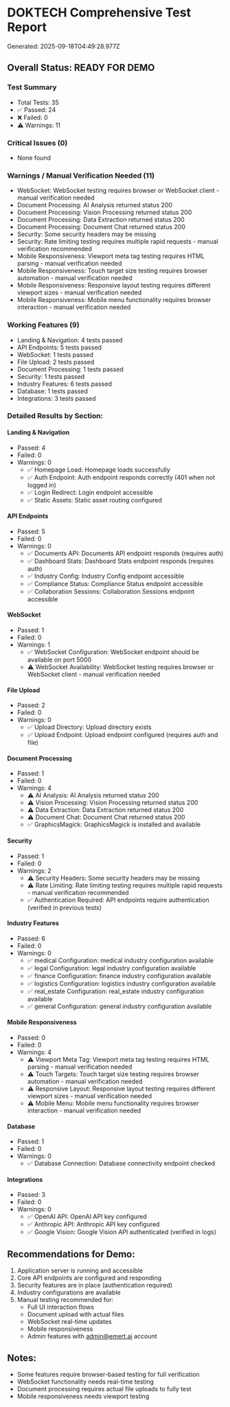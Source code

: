 
# DOKTECH Comprehensive Test Report
Generated: 2025-09-18T04:49:28.977Z

## Overall Status: READY FOR DEMO

### Test Summary
- Total Tests: 35
- ✅ Passed: 24
- ❌ Failed: 0  
- ⚠️ Warnings: 11

### Critical Issues (0)
- None found

### Warnings / Manual Verification Needed (11)
- WebSocket: WebSocket testing requires browser or WebSocket client - manual verification needed
- Document Processing: AI Analysis returned status 200
- Document Processing: Vision Processing returned status 200
- Document Processing: Data Extraction returned status 200
- Document Processing: Document Chat returned status 200
- Security: Some security headers may be missing
- Security: Rate limiting testing requires multiple rapid requests - manual verification recommended
- Mobile Responsiveness: Viewport meta tag testing requires HTML parsing - manual verification needed
- Mobile Responsiveness: Touch target size testing requires browser automation - manual verification needed
- Mobile Responsiveness: Responsive layout testing requires different viewport sizes - manual verification needed
- Mobile Responsiveness: Mobile menu functionality requires browser interaction - manual verification needed

### Working Features (9)
- Landing & Navigation: 4 tests passed
- API Endpoints: 5 tests passed
- WebSocket: 1 tests passed
- File Upload: 2 tests passed
- Document Processing: 1 tests passed
- Security: 1 tests passed
- Industry Features: 6 tests passed
- Database: 1 tests passed
- Integrations: 3 tests passed

### Detailed Results by Section:

#### Landing & Navigation
- Passed: 4
- Failed: 0
- Warnings: 0
  - ✅ Homepage Load: Homepage loads successfully
  - ✅ Auth Endpoint: Auth endpoint responds correctly (401 when not logged in)
  - ✅ Login Redirect: Login endpoint accessible
  - ✅ Static Assets: Static asset routing configured


#### API Endpoints
- Passed: 5
- Failed: 0
- Warnings: 0
  - ✅ Documents API: Documents API endpoint responds (requires auth)
  - ✅ Dashboard Stats: Dashboard Stats endpoint responds (requires auth)
  - ✅ Industry Config: Industry Config endpoint accessible
  - ✅ Compliance Status: Compliance Status endpoint accessible
  - ✅ Collaboration Sessions: Collaboration Sessions endpoint accessible


#### WebSocket
- Passed: 1
- Failed: 0
- Warnings: 1
  - ✅ WebSocket Configuration: WebSocket endpoint should be available on port 5000
  - ⚠️ WebSocket Availability: WebSocket testing requires browser or WebSocket client - manual verification needed


#### File Upload
- Passed: 2
- Failed: 0
- Warnings: 0
  - ✅ Upload Directory: Upload directory exists
  - ✅ Upload Endpoint: Upload endpoint configured (requires auth and file)


#### Document Processing
- Passed: 1
- Failed: 0
- Warnings: 4
  - ⚠️ AI Analysis: AI Analysis returned status 200
  - ⚠️ Vision Processing: Vision Processing returned status 200
  - ⚠️ Data Extraction: Data Extraction returned status 200
  - ⚠️ Document Chat: Document Chat returned status 200
  - ✅ GraphicsMagick: GraphicsMagick is installed and available


#### Security
- Passed: 1
- Failed: 0
- Warnings: 2
  - ⚠️ Security Headers: Some security headers may be missing
  - ⚠️ Rate Limiting: Rate limiting testing requires multiple rapid requests - manual verification recommended
  - ✅ Authentication Required: API endpoints require authentication (verified in previous tests)


#### Industry Features
- Passed: 6
- Failed: 0
- Warnings: 0
  - ✅ medical Configuration: medical industry configuration available
  - ✅ legal Configuration: legal industry configuration available
  - ✅ finance Configuration: finance industry configuration available
  - ✅ logistics Configuration: logistics industry configuration available
  - ✅ real_estate Configuration: real_estate industry configuration available
  - ✅ general Configuration: general industry configuration available


#### Mobile Responsiveness
- Passed: 0
- Failed: 0
- Warnings: 4
  - ⚠️ Viewport Meta Tag: Viewport meta tag testing requires HTML parsing - manual verification needed
  - ⚠️ Touch Targets: Touch target size testing requires browser automation - manual verification needed
  - ⚠️ Responsive Layout: Responsive layout testing requires different viewport sizes - manual verification needed
  - ⚠️ Mobile Menu: Mobile menu functionality requires browser interaction - manual verification needed


#### Database
- Passed: 1
- Failed: 0
- Warnings: 0
  - ✅ Database Connection: Database connectivity endpoint checked


#### Integrations
- Passed: 3
- Failed: 0
- Warnings: 0
  - ✅ OpenAI API: OpenAI API key configured
  - ✅ Anthropic API: Anthropic API key configured
  - ✅ Google Vision: Google Vision API authenticated (verified in logs)


## Recommendations for Demo:
1. Application server is running and accessible
2. Core API endpoints are configured and responding
3. Security features are in place (authentication required)
4. Industry configurations are available
5. Manual testing recommended for:
   - Full UI interaction flows
   - Document upload with actual files
   - WebSocket real-time updates
   - Mobile responsiveness
   - Admin features with admin@emert.ai account

## Notes:
- Some features require browser-based testing for full verification
- WebSocket functionality needs real-time testing
- Document processing requires actual file uploads to fully test
- Mobile responsiveness needs viewport testing
